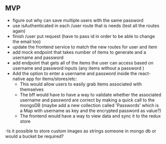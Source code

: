 ## MVP
- figure out why can save multiple users with the same password
- use isAuthenticated in each /user route that is needs (test all the routes again)
- finish /user put request (have to pass id in order to be able to change the email too)
- update the frontend service to match the new routes for user and item
- add mock endpoint that takes number of items to generate and a username and password
- add endpoint that gets all of the items the user can access based on username and password inputs (any items without a password )
- Add the option to enter a username and password inside the react-native app for items/stores/etc:
    - This would allow users to easily grab items associated with themselves
    - The bff would have to have a way to validate whether the associated username and password are correct by making a quick call to the mongoDB (maybe add a new collection called 'Passwords' which is a Map with username as key and the encrypted password as value?)
    - The frontend would have a way to view data and sync it to the redux store

-Is it possible to store custom images as strings someone in mongo db or would a bucket be required?